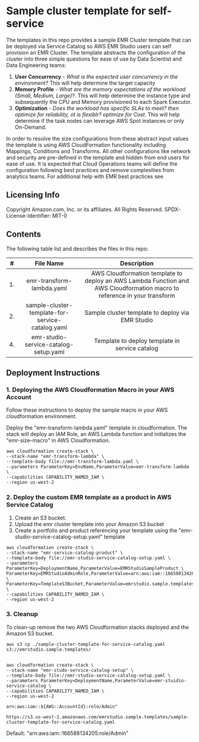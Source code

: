 # Sample cluster template for self-service

The templates in this repo provides a sample EMR Cluster template that can be deployed via Service Catalog so 
AWS EMR Studio users can self provision an EMR Cluster.  The template abstracts the configuration of the cluster into 
three simple questions for ease of use by Data Scientist and Data Engineering teams: 

1. **User Concurrency** - *What is the expected user concurrency in the environment?* 
This will help determine the target capacity
2. **Memory Profile** - *What are the memory expectations of the workload (Small, Medium, Large)*?. 
This will help determine the instance type and subsequently the CPU and Memory provisioned to each Spark Executor.
3. **Optimization** - *Does the workload has specific SLAs to meet? then optimize for reliability, ot is flexiblr? optimize for Cost*.
This will help determine if the task nodes can leverage AWS Spot instances or only On-Demand.

In order to resolve the size configurations from these abstract input values the template is using AWS CloudFormation 
functionality including Mappings, Conditions and Transforms. All other configurations like network and  security are pre-defined 
in the template and hidden from end users for ease of use. It is expected that Cloud Operations teams will define the configuration 
following best practices and remove complexities from analytics teams. For additional help with EMR best practices see

## Licensing Info
Copyright Amazon.com, Inc. or its affiliates. All Rights Reserved.
SPDX-License-Identifier: MIT-0

## Contents
The following table list and describes the files in this repo:

| # | File Name | Description  |
| :-: |:---:   | :-: |
| 1. | emr-transform-lambda.yaml | AWS Cloudformation template to deploy an AWS Lambda Function and AWS Cloudformation macro to reference in your transform|
| 2. | sample-cluster-template-for-service-catalog.yaml | Sample cluster template to deploy via EMR Studio|
| 4. | emr-studio-service-catalog-setup.yaml | Template to deploy template in service catalog |

## Deployment Instructions

### 1. Deploying the AWS Cloudformation Macro in your AWS Account

Follow these instructions to deploy the sample macro in your AWS cloudformation environment. 

Deploy the "emr-transform-lambda.yaml" template in cloudformation. The stack will deploy an IAM Role, an AWS Lambda 
function and initializes the "emr-size-macro" in AWS Cloudformation.

```
aws cloudformation create-stack \
--stack-name "emr-transform-lambda" \
--template-body file://emr-transform-lambda.yaml \
--parameters ParameterKey=EnvName,ParameterValue=emr-transform-lambda \
--capabilities CAPABILITY_NAMED_IAM \
--region us-west-2
```

### 2. Deploy the custom EMR template as a product in AWS Service Catalog

1. Create an S3 bucket.
2. Upload the emr cluster template into your Amazon S3 bucket
3. Create a portfolio and product referencing your template using the "emr-studio-service-catalog-setup.yaml" template

```
aws cloudformation create-stack \
--stack-name "emr-service-catalog-product" \
--template-body file://emr-studio-service-catalog-setup.yaml \
--parameters ParameterKey=DeploymentName,ParameterValue=EMRStudioSampleProduct \
ParameterKey=EMRStudioAdminRole,ParameterValue=arn:aws:iam::166588134205:role/Admin \
ParameterKey=TemplateS3Bucket,ParameterValue=emrstudio.sample.templates \
--capabilities CAPABILITY_NAMED_IAM \
--region us-west-2
```


### 3. Cleanup

To clean-up remove the two AWS Cloudformation stacks deployed and the Amazon S3 bucket.


```
aws s3 cp ./sample-cluster-template-for-service-catalog.yaml s3://emrstudio.sample.templates/


aws cloudformation create-stack \
--stack-name "emr-studo-service-catalog-setup" \
--template-body file://emr-studio-service-catalog-setup.yaml \
--parameters ParameterKey=DeploymentName,ParameterValue=emr-stuidio-service-catalog \
--capabilities CAPABILITY_NAMED_IAM \
--region us-west-2

arn:aws:iam::${AWS::AccountId}:role/Admin"

https://s3.us-west-2.amazonaws.com/emrstudio.sample.templates/sample-cluster-template-for-service-catalog.yaml
```


Default: "arn:aws:iam::166588134205:role/Admin"
